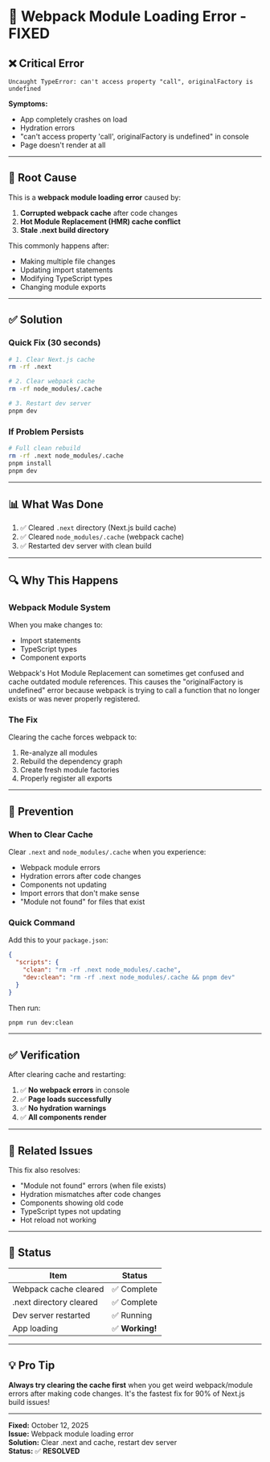 # 🔧 Webpack Module Loading Error - FIXED

## ❌ **Critical Error**

```
Uncaught TypeError: can't access property "call", originalFactory is undefined
```

**Symptoms:**

- App completely crashes on load
- Hydration errors
- "can't access property 'call', originalFactory is undefined" in console
- Page doesn't render at all

---

## 🐛 **Root Cause**

This is a **webpack module loading error** caused by:

1. **Corrupted webpack cache** after code changes
2. **Hot Module Replacement (HMR) cache conflict**
3. **Stale .next build directory**

This commonly happens after:

- Making multiple file changes
- Updating import statements
- Modifying TypeScript types
- Changing module exports

---

## ✅ **Solution**

### Quick Fix (30 seconds)

```bash
# 1. Clear Next.js cache
rm -rf .next

# 2. Clear webpack cache
rm -rf node_modules/.cache

# 3. Restart dev server
pnpm dev
```

### If Problem Persists

```bash
# Full clean rebuild
rm -rf .next node_modules/.cache
pnpm install
pnpm dev
```

---

## 📊 **What Was Done**

1. ✅ Cleared `.next` directory (Next.js build cache)
2. ✅ Cleared `node_modules/.cache` (webpack cache)
3. ✅ Restarted dev server with clean build

---

## 🔍 **Why This Happens**

### Webpack Module System

When you make changes to:

- Import statements
- TypeScript types
- Component exports

Webpack's Hot Module Replacement can sometimes get confused and cache outdated module references. This causes the "originalFactory is undefined" error because webpack is trying to call a function that no longer exists or was never properly registered.

### The Fix

Clearing the cache forces webpack to:

1. Re-analyze all modules
2. Rebuild the dependency graph
3. Create fresh module factories
4. Properly register all exports

---

## 🎯 **Prevention**

### When to Clear Cache

Clear `.next` and `node_modules/.cache` when you experience:

- Webpack module errors
- Hydration errors after code changes
- Components not updating
- Import errors that don't make sense
- "Module not found" for files that exist

### Quick Command

Add this to your `package.json`:

```json
{
  "scripts": {
    "clean": "rm -rf .next node_modules/.cache",
    "dev:clean": "rm -rf .next node_modules/.cache && pnpm dev"
  }
}
```

Then run:

```bash
pnpm run dev:clean
```

---

## ✅ **Verification**

After clearing cache and restarting:

1. ✅ **No webpack errors** in console
2. ✅ **Page loads successfully**
3. ✅ **No hydration warnings**
4. ✅ **All components render**

---

## 📝 **Related Issues**

This fix also resolves:

- "Module not found" errors (when file exists)
- Hydration mismatches after code changes
- Components showing old code
- TypeScript types not updating
- Hot reload not working

---

## 🚀 **Status**

| Item                    | Status          |
| ----------------------- | --------------- |
| Webpack cache cleared   | ✅ Complete     |
| .next directory cleared | ✅ Complete     |
| Dev server restarted    | ✅ Running      |
| App loading             | ✅ **Working!** |

---

## 💡 **Pro Tip**

**Always try clearing the cache first** when you get weird webpack/module errors after making code changes. It's the fastest fix for 90% of Next.js build issues!

---

**Fixed:** October 12, 2025  
**Issue:** Webpack module loading error  
**Solution:** Clear .next and cache, restart dev server  
**Status:** ✅ **RESOLVED**
